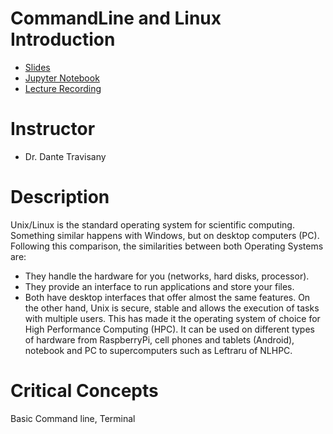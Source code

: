 CommandLine and Linux Introduction 
======
* [Slides](https://github.com/cursobioinfo/BioinformaticsCourse/blob/main/Lectures/Section1)
* [Jupyter Notebook](https://github.com/CITBM-AAB/Bioinformatics_and_Genomic_Tools_for_Biodiversity_Tutorial/blob/main/Lectures/Section1/Class.md)
* [Lecture Recording](https://github.com/cursobioinfo/BioinformaticsCourse/blob/main/Lectures/Section1)

# Instructor
* Dr. Dante Travisany

# Description
Unix/Linux is the standard operating system for scientific computing. Something similar happens with Windows, but on desktop computers (PC).
Following this comparison, the similarities between both Operating Systems are:
- They handle the hardware for you (networks, hard disks, processor).
- They provide an interface to run applications and store your files.
- Both have desktop interfaces that offer almost the same features.
On the other hand, Unix is secure, stable and allows the execution of tasks with multiple users. This has made it the operating system of choice for High Performance Computing (HPC). It can be used on different types of hardware from RaspberryPi, cell phones and tablets (Android), notebook and PC to supercomputers such as Leftraru of NLHPC.

# Critical Concepts
Basic Command line, Terminal
